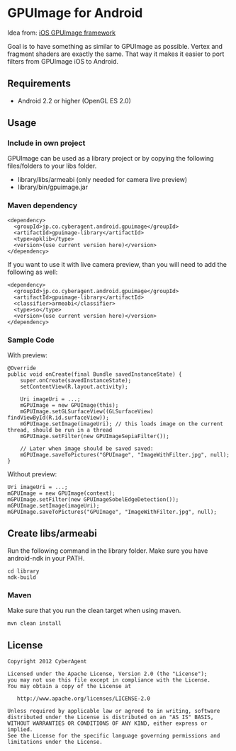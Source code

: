 # GPUImage for Android

Idea from: [iOS GPUImage framework](https://github.com/BradLarson/GPUImage)

Goal is to have something as similar to GPUImage as possible. Vertex and fragment shaders are exactly the same. That way it makes it easier to port filters from GPUImage iOS to Android.

## Requirements
* Android 2.2 or higher (OpenGL ES 2.0)

## Usage

### Include in own project
GPUImage can be used as a library project or by copying the following files/folders to your libs folder.

* library/libs/armeabi (only needed for camera live preview)
* library/bin/gpuimage.jar

### Maven dependency

    <dependency>
      <groupId>jp.co.cyberagent.android.gpuimage</groupId>
      <artifactId>gpuimage-library</artifactId>
      <type>apklib</type>
      <version>(use current version here)</version>
    </dependency>

If you want to use it with live camera preview, than you will need to add the following as well:

    <dependency>
      <groupId>jp.co.cyberagent.android.gpuimage</groupId>
      <artifactId>gpuimage-library</artifactId>
      <classifier>armeabi</classifier>
      <type>so</type>
      <version>(use current version here)</version>
    </dependency>


### Sample Code
With preview:

    @Override
    public void onCreate(final Bundle savedInstanceState) {
        super.onCreate(savedInstanceState);
        setContentView(R.layout.activity);

        Uri imageUri = ...;
        mGPUImage = new GPUImage(this);
        mGPUImage.setGLSurfaceView((GLSurfaceView) findViewById(R.id.surfaceView));
        mGPUImage.setImage(imageUri); // this loads image on the current thread, should be run in a thread
        mGPUImage.setFilter(new GPUImageSepiaFilter());

        // Later when image should be saved saved:
        mGPUImage.saveToPictures("GPUImage", "ImageWithFilter.jpg", null);
    }

Without preview:

    Uri imageUri = ...;
    mGPUImage = new GPUImage(context);
    mGPUImage.setFilter(new GPUImageSobelEdgeDetection());
    mGPUImage.setImage(imageUri);
    mGPUImage.saveToPictures("GPUImage", "ImageWithFilter.jpg", null);

## Create libs/armeabi
Run the following command in the library folder. Make sure you have android-ndk in your PATH.

    cd library
    ndk-build

### Maven
Make sure that you run the clean target when using maven.

    mvn clean install

## License
    Copyright 2012 CyberAgent

    Licensed under the Apache License, Version 2.0 (the "License");
    you may not use this file except in compliance with the License.
    You may obtain a copy of the License at

       http://www.apache.org/licenses/LICENSE-2.0

    Unless required by applicable law or agreed to in writing, software
    distributed under the License is distributed on an "AS IS" BASIS,
    WITHOUT WARRANTIES OR CONDITIONS OF ANY KIND, either express or implied.
    See the License for the specific language governing permissions and
    limitations under the License.